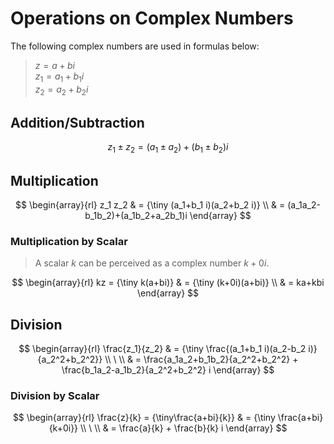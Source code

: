 # Operations on Complex Numbers

The following complex numbers are used in formulas below:

> $z = a + bi$  
> $z_1 = a_1 + b_1 i$  
> $z_2 = a_2 + b_2 i$

## Addition/Subtraction

$$
z_1 \pm z_2 = (a_1 \pm a_2) + (b_1 \pm b_2)i
$$

## Multiplication

$$
\begin{array}{rl}
z_1 z_2 & = {\tiny (a_1+b_1 i)(a_2+b_2 i)}
\\
& = (a_1a_2-b_1b_2)+(a_1b_2+a_2b_1)i
\end{array}
$$

### Multiplication by Scalar

> A scalar $k$ can be perceived as a complex number $k+0i$.

$$
\begin{array}{rl}
kz = {\tiny k(a+bi)} & = {\tiny (k+0i)(a+bi)}
\\
& = ka+kbi
\end{array}
$$

## Division

$$
\begin{array}{rl}
\frac{z_1}{z_2} & = {\tiny \frac{(a_1+b_1 i)(a_2-b_2 i)}{a_2^2+b_2^2}}
\\
\ 
\\
& = \frac{a_1a_2+b_1b_2}{a_2^2+b_2^2} + \frac{b_1a_2-a_1b_2}{a_2^2+b_2^2} i
\end{array}
$$

### Division by Scalar

$$
\begin{array}{rl}
\frac{z}{k} = {\tiny\frac{a+bi}{k}} & = {\tiny \frac{a+bi}{k+0i}}
\\
\ 
\\
& = \frac{a}{k} + \frac{b}{k} i
\end{array}
$$
